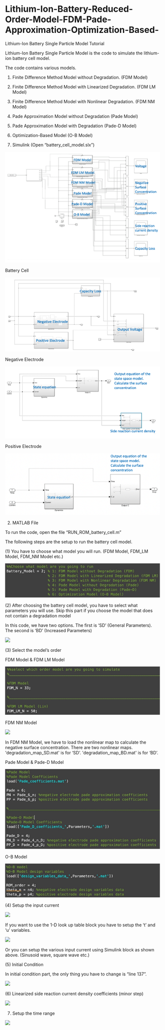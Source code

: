 # Lithium-Ion-Battery-Reduced-Order-Model-FDM-Pade-Approximation-Optimization-Based-

Lithium-Ion Battery Single Particle Model Tutorial 

Lithium-Ion Battery Single Particle Model is the code to simulate the lithium-ion battery cell model.  

The code contains various models. 

1) Finite Difference Method Model without Degradation. (FDM Model) 
2) Finite Difference Method Model with Linearized Degradation. (FDM LM Model) 
3) Finite Difference Method Model with Nonlinear Degradation. (FDM NM Model) 
4) Pade Approximation Model without Degradation (Pade Model) 
5) Pade Approximation Model with Degradation (Pade-D Model) 
6) Optimization-Based Model (O-B Model)


1) Simulink (Open “battery\_cell\_model.slx”) 

![](/Readme/Aspose.Words.216cfff8-f125-45da-a508-b96c3d48f685.001.jpeg)

Battery Cell  

![](/Readme/Aspose.Words.216cfff8-f125-45da-a508-b96c3d48f685.002.jpeg)

Negative Electrode 

![](/Readme/Aspose.Words.216cfff8-f125-45da-a508-b96c3d48f685.003.jpeg)

Positive Electrode

![](/Readme/Aspose.Words.216cfff8-f125-45da-a508-b96c3d48f685.004.jpeg)

2) MATLAB File 

To run the code, open the file “RUN\_ROM\_battery\_cell.m” 

The following steps are the setup to run the battery cell model. 

(1) You have to choose what model you will run. (FDM Model, FDM\_LM Model, FDM\_NM Model etc.) 

![](/Readme/Aspose.Words.216cfff8-f125-45da-a508-b96c3d48f685.005.jpeg)

(2) After choosing the battery cell model, you have to select what parameters you will use. Skip this part if you choose the model that does not contain a degradation model 

In this code, we have two options. The first is ‘SD’ (General Parameters). The second is ‘BD’ (Increased Parameters) 

![](/Readme/Aspose.Words.216cfff8-f125-45da-a508-b96c3d48f685.006.png)

(3) Select the model’s order 

FDM Model & FDM LM Model 

![](/Readme/Aspose.Words.216cfff8-f125-45da-a508-b96c3d48f685.007.jpeg)

FDM NM Model 

![](/Readme/Aspose.Words.216cfff8-f125-45da-a508-b96c3d48f685.008.png)

In FDM NM Model, we have to load the nonlinear map to calculate the negative surface concentration. There are two nonlinear maps. 'degradation\_map\_SD.mat' is for ‘SD’. 'degradation\_map\_BD.mat' is for ‘BD’. 

Pade Model & Pade-D Model 

![](/Readme/Aspose.Words.216cfff8-f125-45da-a508-b96c3d48f685.009.jpeg)

O-B Model 

![](/Readme/Aspose.Words.216cfff8-f125-45da-a508-b96c3d48f685.010.jpeg)

(4) Setup the input current 

![](/Readme/Aspose.Words.216cfff8-f125-45da-a508-b96c3d48f685.011.png)

If you want to use the 1-D look up table block you have to setup the ‘t’ and ‘u’ variables. 

![](/Readme/Aspose.Words.216cfff8-f125-45da-a508-b96c3d48f685.012.png)

Or you can setup the various input current using Simulink block as shown above. (Sinusoid wave, square wave etc.) 

(5) Initial Condition 

In initial condition part, the only thing you have to change is “line 137”.  

![](/Readme/Aspose.Words.216cfff8-f125-45da-a508-b96c3d48f685.013.png)

(6) Linearized side reaction current density coefficients (minor step) 

![](/Readme/Aspose.Words.216cfff8-f125-45da-a508-b96c3d48f685.014.png)

7) Setup the time range 

![](/Readme/Aspose.Words.216cfff8-f125-45da-a508-b96c3d48f685.017.png)



